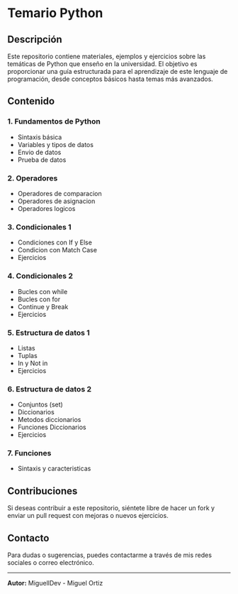 # Temario Python

## Descripción
Este repositorio contiene materiales, ejemplos y ejercicios sobre las temáticas de Python que enseño en la universidad. El objetivo es proporcionar una guía estructurada para el aprendizaje de este lenguaje de programación, desde conceptos básicos hasta temas más avanzados.

## Contenido

### 1. Fundamentos de Python
- Sintaxis básica
- Variables y tipos de datos
- Envio de datos
- Prueba de datos

### 2. Operadores
- Operadores de comparacion
- Operadores de asignacion
- Operadores logicos

### 3. Condicionales 1
- Condiciones con If y Else
- Condicion con Match Case
- Ejercicios

### 4. Condicionales 2
- Bucles con while
- Bucles con for
- Continue y Break
- Ejercicios

### 5. Estructura de datos 1
- Listas
- Tuplas
- In y Not in
- Ejercicios

### 6. Estructura de datos 2
- Conjuntos (set)
- Diccionarios
- Metodos diccionarios
- Funciones Diccionarios
- Ejercicios

### 7. Funciones
- Sintaxis y caracteristicas

## Contribuciones
Si deseas contribuir a este repositorio, siéntete libre de hacer un fork y enviar un pull request con mejoras o nuevos ejercicios.

## Contacto
Para dudas o sugerencias, puedes contactarme a través de mis redes sociales o correo electrónico.

---
**Autor:** MiguellDev - Miguel Ortiz


